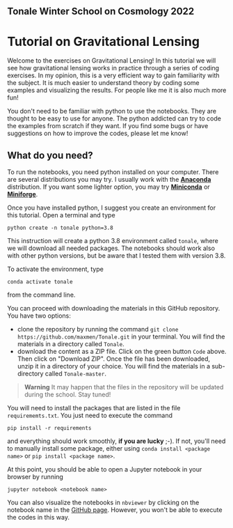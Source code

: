 ## Tonale Winter School on Cosmology 2022 

# Tutorial on Gravitational Lensing

Welcome to the exercises on Gravitational Lensing! In this tutorial we will see how gravitational lensing works in practice through a series of coding exercises. In my opinion, this is a very efficient way to gain familiarity with the subject. It is much easier to understand theory by coding some examples and visualizing the results. For people like me it is also much more fun!

You don't need to be familiar with python to use the notebooks. They are thought to be easy to use for anyone. The python addicted can try to code the examples from scratch if they want. If you find some bugs or have suggestions on how to improve the codes, please let me know!

## What do you need?
To run the notebooks, you need python installed on your computer. There are several distributions you may try. I usually work with the  [**Anaconda**](https://www.anaconda.com) distribution. If you want some lighter option, you may try [**Miniconda**](https://docs.conda.io/en/latest/miniconda.html) or [**Miniforge**](https://github.com/conda-forge/miniforge).

Once you have installed python, I suggest you create an environment for this tutorial. Open a terminal and type

`python create -n tonale python=3.8`

This instruction will create a python 3.8 environment called `tonale`, where we will download all needed packages. The notebooks should work also with other python versions, but be aware that I tested them with version 3.8. 

To activate the environment, type 

`conda activate tonale`

from the command line.

You can proceed with downloading the materials in this GitHub repository. You have two options:

* clone the repository by running the command
`git clone https://github.com/maxmen/Tonale.git` in your terminal. You will find the materials in a directory called `Tonale`. 
* download the content as a ZIP file. Click on the green button ```Code``` above. Then click on "Download ZIP". Once the file has been downloaded, unzip it in a directory of your choice. You will find the materials in a sub-directory called `Tonale-master`.

> **Warning**
> It may happen that the files in the repository will be updated during the school. Stay tuned!

You will need to install the packages that are listed in the file `requirememts.txt`. You just need to execute the command 

`pip install -r requirements`

and everything should work smoothly, **if you are lucky** ;-). If not, you'll need to manually install some package, either using `conda install <package name>` or `pip install <package name>`.

At this point, you should be able to open a Jupyter notebook in your browser by running 

`jupyter notebook <notebook name>`

You can also visualize the notebooks in `nbviewer` by clicking on the notebook name in the [GitHub page](https://github.com/maxmen/Tonale). However, you won't be able to execute the codes in this way.